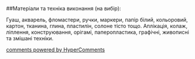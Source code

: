 <div id="hypercomments_widget" class="js-hypercomments-widget invisible"></div>

##Матеріали та техніка виконання (на вибір):

 Гуаш, акварель, фломастери, ручки, маркери, папір білий, кольоровий, картон, тканина, глина, пластилін, солоне тісто тощо. Аплікація, колаж, ліплення, конструювання, орігамі, паперопластика, графічні, живописні та змішані техніки.


<div class="js-hypercomments-container">
    <a href="http://hypercomments.com" class="hc-link" title="comments widget">comments powered by HyperComments</a>
</div>